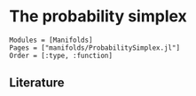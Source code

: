 # The probability simplex

```@autodocs
Modules = [Manifolds]
Pages = ["manifolds/ProbabilitySimplex.jl"]
Order = [:type, :function]
```

## Literature
